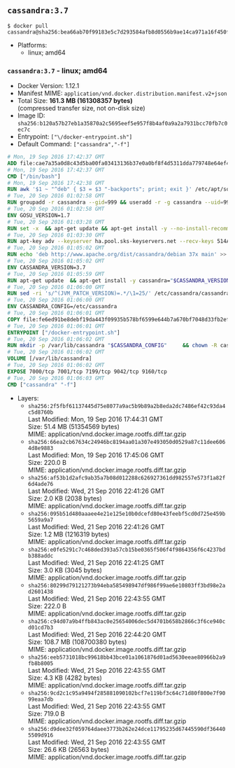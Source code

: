 ## `cassandra:3.7`

```console
$ docker pull cassandra@sha256:bea66ab70f99183e5c7d293584afb8d0556b9ae14ca971a16f450f76115a7764
```

-	Platforms:
	-	linux; amd64

### `cassandra:3.7` - linux; amd64

-	Docker Version: 1.12.1
-	Manifest MIME: `application/vnd.docker.distribution.manifest.v2+json`
-	Total Size: **161.3 MB (161308357 bytes)**  
	(compressed transfer size, not on-disk size)
-	Image ID: `sha256:b120a57b27eb1a35870a2c5695eef5e957f8b4af0a9a2a7931bcc70fb7c0ec7c`
-	Entrypoint: `["\/docker-entrypoint.sh"]`
-	Default Command: `["cassandra","-f"]`

```dockerfile
# Mon, 19 Sep 2016 17:42:37 GMT
ADD file:cae7a35a0d8c43d5ba00fa03413136b37e0a0bf8f4d5311dda779748e64ef425 in / 
# Mon, 19 Sep 2016 17:42:37 GMT
CMD ["/bin/bash"]
# Mon, 19 Sep 2016 17:42:38 GMT
RUN awk '$1 ~ "^deb" { $3 = $3 "-backports"; print; exit }' /etc/apt/sources.list > /etc/apt/sources.list.d/backports.list
# Tue, 20 Sep 2016 01:02:58 GMT
RUN groupadd -r cassandra --gid=999 && useradd -r -g cassandra --uid=999 cassandra
# Tue, 20 Sep 2016 01:02:58 GMT
ENV GOSU_VERSION=1.7
# Tue, 20 Sep 2016 01:03:28 GMT
RUN set -x 	&& apt-get update && apt-get install -y --no-install-recommends ca-certificates wget && rm -rf /var/lib/apt/lists/* 	&& wget -O /usr/local/bin/gosu "https://github.com/tianon/gosu/releases/download/$GOSU_VERSION/gosu-$(dpkg --print-architecture)" 	&& wget -O /usr/local/bin/gosu.asc "https://github.com/tianon/gosu/releases/download/$GOSU_VERSION/gosu-$(dpkg --print-architecture).asc" 	&& export GNUPGHOME="$(mktemp -d)" 	&& gpg --keyserver ha.pool.sks-keyservers.net --recv-keys B42F6819007F00F88E364FD4036A9C25BF357DD4 	&& gpg --batch --verify /usr/local/bin/gosu.asc /usr/local/bin/gosu 	&& rm -r "$GNUPGHOME" /usr/local/bin/gosu.asc 	&& chmod +x /usr/local/bin/gosu 	&& gosu nobody true 	&& apt-get purge -y --auto-remove ca-certificates wget
# Tue, 20 Sep 2016 01:03:30 GMT
RUN apt-key adv --keyserver ha.pool.sks-keyservers.net --recv-keys 514A2AD631A57A16DD0047EC749D6EEC0353B12C
# Tue, 20 Sep 2016 01:05:02 GMT
RUN echo 'deb http://www.apache.org/dist/cassandra/debian 37x main' >> /etc/apt/sources.list.d/cassandra.list
# Tue, 20 Sep 2016 01:05:02 GMT
ENV CASSANDRA_VERSION=3.7
# Tue, 20 Sep 2016 01:05:59 GMT
RUN apt-get update 	&& apt-get install -y cassandra="$CASSANDRA_VERSION" 	&& rm -rf /var/lib/apt/lists/*
# Tue, 20 Sep 2016 01:06:00 GMT
RUN sed -ri 's/^(JVM_PATCH_VERSION)=.*/\1=25/' /etc/cassandra/cassandra-env.sh
# Tue, 20 Sep 2016 01:06:00 GMT
ENV CASSANDRA_CONFIG=/etc/cassandra
# Tue, 20 Sep 2016 01:06:01 GMT
COPY file:fe6ed91be8debf19da443f09935b578bf6599e644b7a670bf7048d33fb2efa9e in /docker-entrypoint.sh 
# Tue, 20 Sep 2016 01:06:01 GMT
ENTRYPOINT ["/docker-entrypoint.sh"]
# Tue, 20 Sep 2016 01:06:02 GMT
RUN mkdir -p /var/lib/cassandra "$CASSANDRA_CONFIG" 	&& chown -R cassandra:cassandra /var/lib/cassandra "$CASSANDRA_CONFIG" 	&& chmod 777 /var/lib/cassandra "$CASSANDRA_CONFIG"
# Tue, 20 Sep 2016 01:06:02 GMT
VOLUME [/var/lib/cassandra]
# Tue, 20 Sep 2016 01:06:02 GMT
EXPOSE 7000/tcp 7001/tcp 7199/tcp 9042/tcp 9160/tcp
# Tue, 20 Sep 2016 01:06:03 GMT
CMD ["cassandra" "-f"]
```

-	Layers:
	-	`sha256:2f5fbf61137445d75e8077a9ac5b9b89a2b8eda2dc7486ef42c93da4c5d8760b`  
		Last Modified: Mon, 19 Sep 2016 17:44:31 GMT  
		Size: 51.4 MB (51354569 bytes)  
		MIME: application/vnd.docker.image.rootfs.diff.tar.gzip
	-	`sha256:66ea2cb67634c24946bc8194aa01a307e493050d0529a87c11dee6064d8e9883`  
		Last Modified: Mon, 19 Sep 2016 17:45:06 GMT  
		Size: 220.0 B  
		MIME: application/vnd.docker.image.rootfs.diff.tar.gzip
	-	`sha256:af53b1d2afc9ab35a7b08d012288c626927361dd982557e573f1a82f6d4ade76`  
		Last Modified: Wed, 21 Sep 2016 22:41:26 GMT  
		Size: 2.0 KB (2038 bytes)  
		MIME: application/vnd.docker.image.rootfs.diff.tar.gzip
	-	`sha256:095b51d480aaaee4e21e125e10b0dcefd80e43feebf5cd0d725e459b5659a9a7`  
		Last Modified: Wed, 21 Sep 2016 22:41:26 GMT  
		Size: 1.2 MB (1216319 bytes)  
		MIME: application/vnd.docker.image.rootfs.diff.tar.gzip
	-	`sha256:e0fe5291c7c468ded393a57cb15be0365f506f4f9864356f6c4237bdb388addc`  
		Last Modified: Wed, 21 Sep 2016 22:41:25 GMT  
		Size: 3.0 KB (3045 bytes)  
		MIME: application/vnd.docker.image.rootfs.diff.tar.gzip
	-	`sha256:80299d79121273b94eba585498947df986f99ae6e10803ff3bd98e2ad2601438`  
		Last Modified: Wed, 21 Sep 2016 22:43:55 GMT  
		Size: 222.0 B  
		MIME: application/vnd.docker.image.rootfs.diff.tar.gzip
	-	`sha256:c94d07a9b4ffb843ac0e25654006dec5d4701b658b2866c3f6ce940cd01cd7b3`  
		Last Modified: Wed, 21 Sep 2016 22:44:20 GMT  
		Size: 108.7 MB (108700380 bytes)  
		MIME: application/vnd.docker.image.rootfs.diff.tar.gzip
	-	`sha256:eeb5731018bc99618bb43bce01a1061876d01ad5630eeae80966b2a9fb8b8005`  
		Last Modified: Wed, 21 Sep 2016 22:43:55 GMT  
		Size: 4.3 KB (4282 bytes)  
		MIME: application/vnd.docker.image.rootfs.diff.tar.gzip
	-	`sha256:9cd2c1c95a9494f285881090102bcf7e119bf3c64c71d80f800e7f9099eaa7db`  
		Last Modified: Wed, 21 Sep 2016 22:43:55 GMT  
		Size: 719.0 B  
		MIME: application/vnd.docker.image.rootfs.diff.tar.gzip
	-	`sha256:d9dee32f059764daee3773b262e24dce11795235d67445590df364405509d916`  
		Last Modified: Wed, 21 Sep 2016 22:43:55 GMT  
		Size: 26.6 KB (26563 bytes)  
		MIME: application/vnd.docker.image.rootfs.diff.tar.gzip
